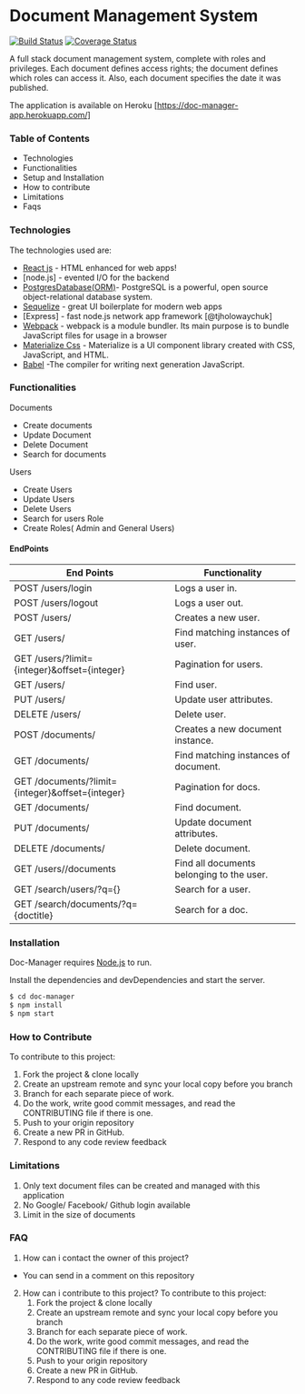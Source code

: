 # Document Management System

[![Build Status](https://travis-ci.org/andela-doni/doc-manager.svg?branch=dev)](https://travis-ci.org/andela-doni/doc-manager)   [![Coverage Status](https://coveralls.io/repos/github/andela-doni/doc-manager/badge.svg)](https://coveralls.io/github/andela-doni/doc-manager)



A full stack document management system, complete with roles and privileges. Each document defines access rights; the document defines which roles can access it. Also, each document specifies the date it was published.

The application is available on Heroku [https://doc-manager-app.herokuapp.com/] 

### Table of Contents

  - Technologies
  - Functionalities
  - Setup and Installation
  - How to contribute
  - Limitations
  - Faqs
  

### Technologies 
The technologies used are:

* [React js](https://facebook.github.io/react/) - HTML enhanced for web apps!
* [node.js] - evented I/O for the backend
* [PostgresDatabase(ORM)](https://www.postgresql.org/)- PostgreSQL is a powerful, open source object-relational database system. 
* [Sequelize](http://docs.sequelizejs.com/) - great UI boilerplate for modern web apps
* [Express] - fast node.js network app framework [@tjholowaychuk]
* [Webpack](https://webpack.js.org/) - webpack is a module bundler. Its main purpose is to bundle JavaScript files for usage in a browser
* [Materialize Css](http://breakdance.io) - Materialize is a UI component library created with CSS, JavaScript, and HTML.
* [Babel](https://babeljs.io/) -The compiler for writing next generation JavaScript.

  
### Functionalities

Documents
- Create documents
- Update Document
- Delete Document
- Search for documents

Users
- Create Users
- Update Users
- Delete Users
- Search for users
Role
- Create Roles( Admin and General Users)
 
#### EndPoints
| End Points | Functionality |
| ------ | ------ |
| POST /users/login | Logs a user in. |
|POST /users/logout | Logs a user out. |
|POST /users/| Creates a new user. |
|GET /users/|Find matching instances of user. |
| GET /users/?limit={integer}&offset={integer} | Pagination for users. |
|GET /users/<id>|Find user. |
| PUT /users/<id> |Update user attributes. |
| DELETE /users/<id> | Delete user. |
| POST /documents/ | Creates a new document instance. |
| GET /documents/ | Find matching instances of document. |
|GET /documents/?limit={integer}&offset={integer}| Pagination for docs.|
|GET /documents/<id>| Find document. |
| PUT /documents/<id> | Update document attributes.|
| DELETE /documents/<id> | Delete document. |
| GET /users/<id>/documents| Find all documents belonging to the user. |
| GET /search/users/?q={} | Search for a user. |
| GET /search/documents/?q={doctitle} |Search for a doc. |

### Installation

Doc-Manager requires [Node.js](https://nodejs.org/) to run.

Install the dependencies and devDependencies and start the server.

```sh
$ cd doc-manager
$ npm install 
$ npm start
```
### How to Contribute
To contribute to this project:
1. Fork the project & clone locally
2. Create an upstream remote and sync your local copy before you branch
3. Branch for each separate piece of work.
4. Do the work, write good commit messages, and read the CONTRIBUTING file if there is one.
5. Push to your origin repository
6. Create a new PR in GitHub.
7. Respond to any code review feedback

### Limitations
1. Only text document files can be created and managed with this application
2. No Google/ Facebook/ Github login available
3. Limit in the size of documents

### FAQ
1. How can i contact the owner of this project?
- You can send in a comment on this repository
2. How can i contribute to this project?
    To contribute to this project:
    1. Fork the project & clone locally
    2. Create an upstream remote and sync your local copy before you branch
    3. Branch for each separate piece of work.
    4. Do the work, write good commit messages, and read the CONTRIBUTING file if there is one.
    5. Push to your origin repository
    6. Create a new PR in GitHub.
    7. Respond to any code review feedback


